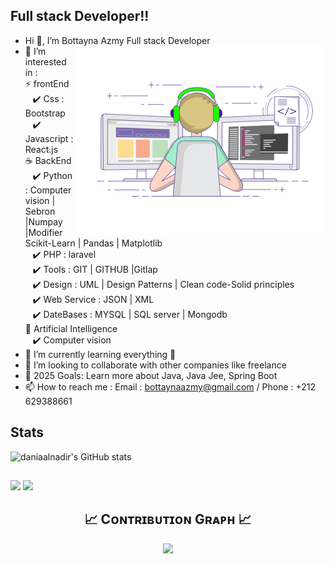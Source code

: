 ##  Full stack Developer!!
-  Hi 👋, I’m Bottayna Azmy Full stack Developer
   <img align="right" alt="Coding" width="400" src="https://raw.githubusercontent.com/devSouvik/devSouvik/master/gif3.gif">
- 👀 I’m interested in :<br>
        ⚡ frontEnd <br>
          &nbsp; &nbsp;✔️ Css : Bootstrap  <br>
          &nbsp; &nbsp;✔️ Javascript : React.js  <br>
        ☕ BackEnd <br>
          &nbsp; &nbsp;✔️ Python : Computer vision | Sebron |Numpay |Modifier Scikit-Learn | Pandas | Matplotlib  <br>
          &nbsp; &nbsp;✔️ PHP : laravel  <br>
          &nbsp; &nbsp;✔️ Tools : GIT | GITHUB |Gitlap <br>
          &nbsp; &nbsp;✔️ Design : UML | Design Patterns | Clean code-Solid principles <br>
          &nbsp; &nbsp;✔️ Web Service : JSON | XML<br>
          &nbsp; &nbsp;✔️ DateBases : MYSQL | SQL server | Mongodb<br>
        🤖 Artificial Intelligence <br>
          &nbsp; &nbsp;✔️ Computer vision <br>
- 📖 I’m currently learning everything 🤣 <br>
- 👯 I’m looking to collaborate with other companies like freelance <br>
- 🥅 2025 Goals: Learn more about Java, Java Jee, Spring Boot <br>
- 📫 How to reach me : Email : bottaynaazmy@gmail.com / Phone : +212 629388661 <br>
## Stats
![daniaalnadir's GitHub stats](https://github-readme-stats.vercel.app/api?username=Botayna-azmy&show_icons=true&theme=dracula&count_private=true)
## 
[![](https://img.shields.io/badge/-Botaynaazmy-%23181717?style=flat-square&logo=github)](https://github.com/Botayna-azmy)
[![](https://img.shields.io/badge/-Bottayna%20Azmy-blue?style=flat-square&logo=Linkedin&logoColor=white&link=https://www.linkedin.com/in/botayna-azmy-5a3476240/)](https://www.linkedin.com/in/botayna-azmy-5a3476240/)


<h2 align="center">📈 Cᴏɴᴛʀɪʙᴜᴛɪᴏɴ Gʀᴀᴘʜ 📈</h2>
<div align="center">
    <img src="https://github-readme-activity-graph.vercel.app/graph?username=Botayna-azmy&bg_color=011627&color=79d3c3&line=c792ea&point=ffeb95&area=true&hide_border=false" border-radius="15">
</div>
